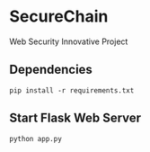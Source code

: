 # SecureChain
Web Security Innovative Project

## Dependencies

`pip install -r requirements.txt`

## Start Flask Web Server

`python app.py`